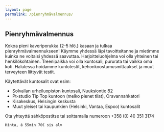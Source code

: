 ```yaml
---
layout: page
permalink: /pienryhmävalmennus/
---
```


## Pienryhmävalmennus

Kokoa pieni kaveriporukka (2-5 hlö.) kasaan ja tulkaa pienryhmävalmennukseen! Käymme yhdessä läpi tavoitteitanne ja mietimme 
kuinka ne voitaisi yhdessä saavuttaa. Harjoitteluohjelma voi olla yhteinen tai henkilökohtainen. Treenipaikka voi olla kuntosali, 
pururata tai vaikka oma koti. Halutessa hoidamme kuntotestit, kehonkoostumusmittaukset ja muut terveyteen liittyvät testit. 

Käytettävät kuntosalit ovat esim:

* Solvallan urheiluopiston kuntosali, Nuuksiontie 82
* Pt-studio Tip Top kuntoon (melko pienet tilat), Oravannahkatori
* Kisakeskus, Helsingin keskusta
* Muut yleiset tai kaupunkien (Helsinki, Vantaa, Espoo) kuntosalit

Ota yhteyttä sähköpostitse tai soittamalla numeroon +358 (0) 40 351 3174

`Hinta, á 55min 70€ sis alv`
